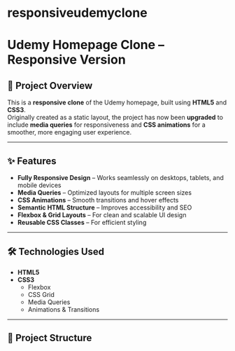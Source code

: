 # responsiveudemyclone
# Udemy Homepage Clone – Responsive Version

## 📌 Project Overview
This is a **responsive clone** of the Udemy homepage, built using **HTML5** and **CSS3**.  
Originally created as a static layout, the project has now been **upgraded** to include **media queries** for responsiveness and **CSS animations** for a smoother, more engaging user experience.

---

## ✨ Features
- **Fully Responsive Design** – Works seamlessly on desktops, tablets, and mobile devices
- **Media Queries** – Optimized layouts for multiple screen sizes
- **CSS Animations** – Smooth transitions and hover effects
- **Semantic HTML Structure** – Improves accessibility and SEO
- **Flexbox & Grid Layouts** – For clean and scalable UI design
- **Reusable CSS Classes** – For efficient styling

---

## 🛠️ Technologies Used
- **HTML5**
- **CSS3**
  - Flexbox
  - CSS Grid
  - Media Queries
  - Animations & Transitions

---

## 📂 Project Structure
